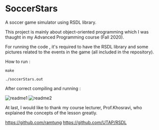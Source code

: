 # SoccerStars
A soccer game simulator using RSDL library.

This project is mainly about object-oriented programming which I was thaught 
in my Advanced Programming course (Fall 2020).

For running the code , it's required to have the RSDL library and some pictures 
related to the events in the game (all included in the repository).

How to run : 

`
make
`

`
./soccerStars.out
`

After correct compiling and running :

![readme1](https://user-images.githubusercontent.com/92050925/153086826-93023d2c-3510-4b91-ac9d-df722caed372.png)
![readme2](https://user-images.githubusercontent.com/92050925/153087723-d44c6528-5d62-408f-a84f-69abe7fb9eb5.png)

At last, I would like to thank my course lecturer, Prof.Khosravi, who explained the concepts of the lesson greatly.

https://github.com/ramtung
https://github.com/UTAP/RSDL
